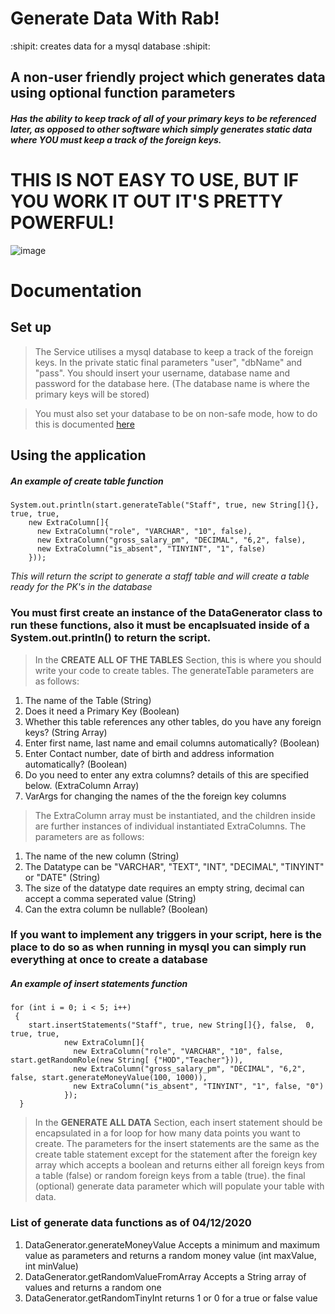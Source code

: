 # Generate Data With Rab!

:shipit: creates data for a mysql database :shipit:

## A non-user friendly project which generates data using optional function parameters
##### Has the ability to keep track of all of your primary keys to be referenced later, as opposed to other software which simply generates static data where __YOU__ must keep a track of the foreign keys.

# THIS IS NOT EASY TO USE, BUT IF YOU WORK IT OUT IT'S PRETTY POWERFUL!

![image](https://user-images.githubusercontent.com/56073739/101159307-1f321d80-3625-11eb-8d5d-49e7b090ad39.png)

# Documentation

## Set up
> The Service utilises a mysql database to keep a track of the foreign keys. In the private static final parameters "user", "dbName" and "pass". You should insert your username, database name and password for the database here. (The database name is where the primary keys will be stored)

> You must also set your database to be on non-safe mode, how to do this is documented [here](https://stackoverflow.com/questions/11448068/mysql-error-code-1175-during-update-in-mysql-workbench)

## Using the application

##### An example of create table function
    System.out.println(start.generateTable("Staff", true, new String[]{},  true, true,                
        new ExtraColumn[]{
          new ExtraColumn("role", "VARCHAR", "10", false),
          new ExtraColumn("gross_salary_pm", "DECIMAL", "6,2", false),
          new ExtraColumn("is_absent", "TINYINT", "1", false)
        }));
                
_This will return the script to generate a staff table and will create a table ready for the PK's in the database_

### You must first create an instance of the DataGenerator class to run these functions, also it must be encaplsuated inside of a System.out.println() to return the script.

> In the __CREATE ALL OF THE TABLES__ Section, this is where you should write your code to create tables. The generateTable parameters are as follows:
1. The name of the Table (String)
2. Does it need a Primary Key (Boolean)
3. Whether this table references any other tables, do you have any foreign keys? (String Array)
4. Enter first name, last name and email columns automatically? (Boolean)
5. Enter Contact number, date of birth and address information automatically? (Boolean)
6. Do you need to enter any extra columns? details of this are specified below. (ExtraColumn Array)
7. VarArgs for changing the names of the the foreign key columns

> The ExtraColumn array must be instantiated, and the children inside are further instances of individual instantiated ExtraColumns. The parameters are as follows:
1. The name of the new column (String)
2. The Datatype can be "VARCHAR", "TEXT", "INT", "DECIMAL", "TINYINT" or "DATE" (String)
3. The size of the datatype date requires an empty string, decimal can accept a comma seperated value (String)
4. Can the extra column be nullable? (Boolean)

### If you want to implement any triggers in your script, here is the place to do so as when running in mysql you can simply run everything at once to create a database

##### An example of insert statements function
    for (int i = 0; i < 5; i++)
     {
        start.insertStatements("Staff", true, new String[]{}, false,  0, true, true,
                new ExtraColumn[]{
                  new ExtraColumn("role", "VARCHAR", "10", false, start.getRandomRole(new String[ {"HOD","Teacher"})),
                  new ExtraColumn("gross_salary_pm", "DECIMAL", "6,2", false, start.generateMoneyValue(100, 1000)),
                  new ExtraColumn("is_absent", "TINYINT", "1", false, "0")
                });
      }

> In the __GENERATE ALL DATA__ Section, each insert statement should be encapsulated in a for loop for how many data points you want to create. The parameters for the insert statements are the same as the create table statement except for the statement after the foreign key array which accepts a boolean and returns either all foreign keys from a table (false) or random foreign keys from a table (true). the final (optional) generate data parameter which will populate your table with data.

### List of generate data functions as of 04/12/2020
1. DataGenerator.generateMoneyValue Accepts a minimum and maximum value as parameters and returns a random money value (int maxValue, int minValue)
2. DataGenerator.getRandomValueFromArray Accepts a String array of values and returns a random one
3. DataGenerator.getRandomTinyInt returns 1 or 0 for a true or false value
